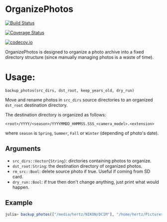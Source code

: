 # OrganizePhotos

[![Build Status](https://travis-ci.org/GlenHertz/OrganizePhotos.jl.svg?branch=master)](https://travis-ci.org/GlenHertz/OrganizePhotos.jl)

[![Coverage Status](https://coveralls.io/repos/GlenHertz/OrganizePhotos.jl/badge.svg?branch=master&service=github)](https://coveralls.io/github/GlenHertz/OrganizePhotos.jl?branch=master)

[![codecov.io](http://codecov.io/github/GlenHertz/OrganizePhotos.jl/coverage.svg?branch=master)](http://codecov.io/github/GlenHertz/OrganizePhotos.jl?branch=master)

OrganizePhotos is designed to organize a photo archive into a fixed directory structure (since manually managing photos is a waste of time).

# Usage:

    backup_photos(src_dirs, dst_root, keep_years_old, dry_run)

Move and rename photos in `src_dirs` source directories to an organized `dst_root` destination directory.

The destination directory is organized as follows:

    <root>/YYYY/<season>/YYYYMMDD_HHMMSS.SSS_<camera_model>.<extension>

where `season` is `Spring`, `Summer`, `Fall` or `Winter` (depending of photo's date).

## Arguments
- `src_dirs::Vector{String}`: dirctories containing photos to organize.
- `dst_root:String`: the destination directory of organized photos.
- `rm_src::Bool`: delete source photo if true.  Useful if coming from SD card.
- `dry_run::Bool`: if true then don't change anything, just print what would happen.

## Example
```julia
julia> backup_photos(["/media/hertz/NIKON/DCIM"], "/home/hertz/Pictures/Pictures", 9999, true)
```
